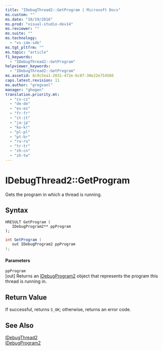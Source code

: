 ```yaml
---
title: "IDebugThread2::GetProgram | Microsoft Docs"
ms.custom: ""
ms.date: "10/19/2016"
ms.prod: "visual-studio-dev14"
ms.reviewer: ""
ms.suite: ""
ms.technology: 
  - "vs-ide-sdk"
ms.tgt_pltfrm: ""
ms.topic: "article"
f1_keywords: 
  - "IDebugThread2::GetProgram"
helpviewer_keywords: 
  - "IDebugThread2::GetProgram"
ms.assetid: 8c9c5ea1-2031-472e-bc8f-30e22e754566
caps.latest.revision: 11
ms.author: "gregvanl"
manager: "ghogen"
translation.priority.mt: 
  - "cs-cz"
  - "de-de"
  - "es-es"
  - "fr-fr"
  - "it-it"
  - "ja-jp"
  - "ko-kr"
  - "pl-pl"
  - "pt-br"
  - "ru-ru"
  - "tr-tr"
  - "zh-cn"
  - "zh-tw"
---
```

# IDebugThread2::GetProgram
Gets the program in which a thread is running.  
  
## Syntax  
  
```cpp#  
HRESULT GetProgram (   
   IDebugProgram2** ppProgram  
);  
```  
  
```c#  
int GetProgram (   
   out IDebugProgram2 ppProgram  
);  
```  
  
#### Parameters  
 `ppProgram`  
 [out] Returns an [IDebugProgram2](../extensibility/idebugprogram2.md) object that represents the program this thread is running in.  
  
## Return Value  
 If successful, returns `S_OK`; otherwise, returns an error code.  
  
## See Also  
 [IDebugThread2](../extensibility/idebugthread2.md)   
 [IDebugProgram2](../extensibility/idebugprogram2.md)